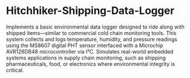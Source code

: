 # Hitchhiker-Shipping-Data-Logger
Implements a basic environmental data logger designed to ride along with shipped items—similar to commercial cold chain monitoring tools. This system collects and logs temperature, humidity, and pressure readings using the MS8607 digital PHT sensor interfaced with a Microchip AVR128DB48 microcontroller via I²C. Simulates real-world embedded systems applications in supply chain monitoring, such as shipping pharmaceuticals, food, or electronics where environmental integrity is critical.
